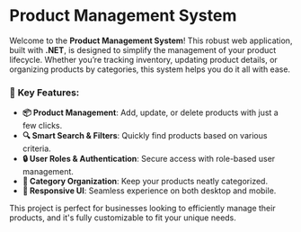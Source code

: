 # Product Management System

Welcome to the **Product Management System**! This robust web application, built with **.NET**, is designed to simplify the management of your product lifecycle. Whether you’re tracking inventory, updating product details, or organizing products by categories, this system helps you do it all with ease.

### 🚀 **Key Features**:
- **📦 Product Management**: Add, update, or delete products with just a few clicks.
- **🔍 Smart Search & Filters**: Quickly find products based on various criteria.
- **🔒 User Roles & Authentication**: Secure access with role-based user management.
- **📂 Category Organization**: Keep your products neatly categorized.
- **📱 Responsive UI**: Seamless experience on both desktop and mobile.

This project is perfect for businesses looking to efficiently manage their products, and it's fully customizable to fit your unique needs.
